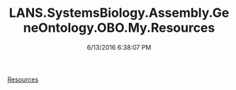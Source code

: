 ﻿---
title: LANS.SystemsBiology.Assembly.GeneOntology.OBO.My.Resources
date: 6/13/2016 6:38:07 PM
---

[Resources](T-LANS.SystemsBiology.Assembly.GeneOntology.OBO.My.Resources.Resources.html)
